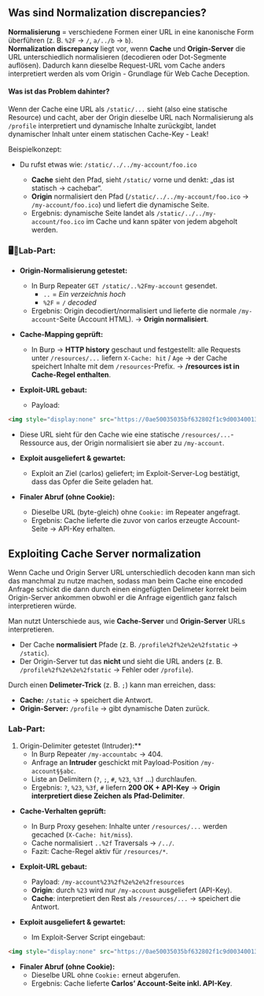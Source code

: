 ## Was sind Normalization discrepancies?

**Normalisierung** = verschiedene Formen einer URL in eine kanonische Form überführen (z. B. `%2F` → `/`, `a/../b` → `b`).  
**Normalization discrepancy** liegt vor, wenn **Cache** und **Origin-Server** die URL unterschiedlich normalisieren (decodieren oder Dot-Segmente auflösen). Dadurch kann dieselbe Request-URL vom Cache anders interpretiert werden als vom Origin - Grundlage für Web Cache Deception.
#### Was ist das Problem dahinter?
Wenn der Cache eine URL als `/static/...` sieht (also eine statische Resource) und cacht, aber der Origin dieselbe URL nach Normalisierung als `/profile` interpretiert und dynamische Inhalte zurückgibt, landet dynamischer Inhalt unter einem statischen Cache-Key - Leak!

Beispielkonzept:
- Du rufst etwas wie:
    `/static/../../my-account/foo.ico`
    
    - **Cache** sieht den Pfad, sieht `/static/` vorne und denkt: „das ist statisch → cachebar“.
    - **Origin** normalisiert den Pfad (`/static/../../my-account/foo.ico` → `/my-account/foo.ico`) und liefert die dynamische Seite.
    - Ergebnis: dynamische Seite landet als `/static/../../my-account/foo.ico` im Cache und kann später von jedem abgeholt werden.

### 🖥️🧪Lab-Part:

- **Origin-Normalisierung getestet:**
    - In Burp Repeater `GET /static/..%2Fmy-account` gesendet.
	    - `..` = *Ein verzeichnis hoch*
	    -  `%2F` = `/` *decoded*
    - Ergebnis: Origin decodiert/normalisiert und lieferte die normale `/my-account`-Seite (Account HTML). → **Origin normalisiert**.
        
- **Cache-Mapping geprüft:**
    - In Burp → **HTTP history** geschaut und festgestellt: alle Requests unter `/resources/...` liefern `X-Cache: hit` / `Age` → der Cache speichert Inhalte mit dem `/resources`-Prefix. → **/resources ist in Cache-Regel enthalten**.
        
- **Exploit-URL gebaut:**
    - Payload:
```html
<img style="display:none" src="https://0ae50035035bf632802f1c9d00340013.web-security-academy.net/resources/..%2Fmy-account">
```
    
- Diese URL sieht für den Cache wie eine statische `/resources/...`-Ressource aus, der Origin normalisiert sie aber zu `/my-account`.
        
- **Exploit ausgeliefert & gewartet:**
    - Exploit an Ziel (carlos) geliefert; im Exploit-Server-Log bestätigt, dass das Opfer die Seite geladen hat.
        
- **Finaler Abruf (ohne Cookie):**
    - Dieselbe URL (byte-gleich) ohne `Cookie:` im Repeater angefragt.
    - Ergebnis: Cache lieferte die zuvor von carlos erzeugte Account-Seite → API-Key erhalten.


## Exploiting Cache Server normalization

Wenn Cache und Origin Server URL unterschiedlich decoden kann man sich das manchmal zu nutze machen, sodass man beim Cache eine encoded Anfrage schickt die dann durch einen eingefügten Delimeter korrekt beim Origin-Server ankommen obwohl er die Anfrage eigentlich ganz falsch interpretieren würde.

Man nutzt Unterschiede aus, wie **Cache-Server** und **Origin-Server** URLs interpretieren.
- Der Cache **normalisiert** Pfade (z. B. `/profile%2f%2e%2e%2fstatic` → `/static`).
- Der Origin-Server tut das **nicht** und sieht die URL anders (z. B. `/profile%2f%2e%2e%2fstatic` → Fehler oder `/profile`).
    

Durch einen **Delimeter-Trick** (z. B. `;`) kann man erreichen, dass:
- **Cache:** `/static` → speichert die Antwort.
- **Origin-Server:** `/profile` → gibt dynamische Daten zurück.

### Lab-Part:

1. Origin-Delimiter getestet (Intruder):**
    - In Burp Repeater `/my-accountabc` → 404.   
    - Anfrage an **Intruder** geschickt mit Payload-Position `/my-account§§abc`.
    - Liste an Delimitern (`?`, `;`, `#`, `%23`, `%3f` …) durchlaufen.       
    - Ergebnis: `?`, `%23`, `%3f`, `#` liefern **200 OK + API-Key** → **Origin interpretiert diese Zeichen als Pfad-Delimiter**.
        
- **Cache-Verhalten geprüft:**
    - In Burp Proxy gesehen: Inhalte unter `/resources/...` werden gecached (`X-Cache: hit/miss`).
    - Cache normalisiert `..%2f` Traversals → `/../`.
    - Fazit: Cache-Regel aktiv für `/resources/*`.
        
- **Exploit-URL gebaut:**
    - Payload:
        `/my-account%23%2f%2e%2e%2fresources`
    - **Origin**: durch `%23` wird nur `/my-account` ausgeliefert (API-Key).
    - **Cache**: interpretiert den Rest als `/resources/...` → speichert die Antwort.
        
- **Exploit ausgeliefert & gewartet:**
    - Im Exploit-Server Script eingebaut:
```html
<img style="display:none" src="https://0ae50035035bf632802f1c9d00340013.web-security-academy.net/my-account%23%2f%2e%2e%2fresources?">
```
        
- **Finaler Abruf (ohne Cookie):**
    - Dieselbe URL ohne `Cookie:` erneut abgerufen.
    - Ergebnis: Cache lieferte **Carlos’ Account-Seite inkl. API-Key**.



